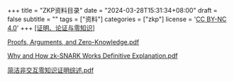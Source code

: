 +++
title = "ZKP资料目录"
date = "2024-03-28T15:31:34+08:00"
draft = false
subtitle = ""
tags = ["资料"]
categories = ["zkp"]
license = '<a rel="license external nofollow noopener noreferrer" href="https://creativecommons.org/licenses/by-nc/4.0/" target="_blank">CC BY-NC 4.0</a>'
+++
[[证明、论证与零知识] ](https://zhuanlan.zhihu.com/p/630841165)

[Proofs, Arguments, and Zero-Knowledge.pdf](https://people.cs.georgetown.edu/jthaler/ProofsArgsAndZK.pdf)

[Why and How zk-SNARK Works Definitive Explanation.pdf](https://arxiv.org/pdf/1906.07221.pdf)

[简洁非交互零知识证明综述.pdf](http://www.jcr.cacrnet.org.cn/CN/10.13868/j.cnki.jcr.000525)

